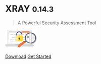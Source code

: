 # XRAY <small>0.14.3</small>

> A Powerful Security Assessment Tool

<img src="../assets/index-img.png" style="width: 20%; height: 20%">

[Download](https://github.com/chaitin/xray/releases)
[Get Started](/en-us/generic/README)
